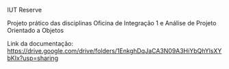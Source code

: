 IUT Reserve
 
Projeto prático das disciplinas Oficina de Integração 1 e Análise de Projeto Orientado a Objetos

Link da documentação: https://drive.google.com/drive/folders/1EnkghDqJaCA3N09A3HiYbQhYlsXYbKIx?usp=sharing
